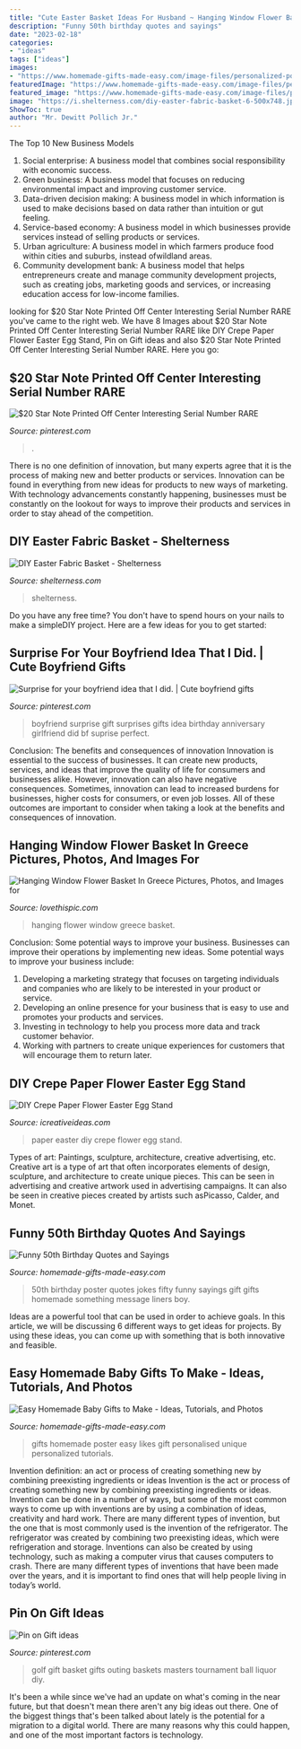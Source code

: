 ```yaml
---
title: "Cute Easter Basket Ideas For Husband ~ Hanging Window Flower Basket In Greece Pictures, Photos, And Images For"
description: "Funny 50th birthday quotes and sayings"
date: "2023-02-18"
categories:
- "ideas"
tags: ["ideas"]
images:
- "https://www.homemade-gifts-made-easy.com/image-files/personalized-poster-50th-birthday-gift-boy-600x900.jpg"
featuredImage: "https://www.homemade-gifts-made-easy.com/image-files/personalized-poster-50th-birthday-gift-boy-600x900.jpg"
featured_image: "https://www.homemade-gifts-made-easy.com/image-files/personalized-poster-50th-birthday-gift-boy-600x900.jpg"
image: "https://i.shelterness.com/diy-easter-fabric-basket-6-500x748.jpg"
ShowToc: true
author: "Mr. Dewitt Pollich Jr."
---
```



The Top 10 New Business Models
1. Social enterprise: A business model that combines social responsibility with economic success.
2. Green business: A business model that focuses on reducing environmental impact and improving customer service.
3. Data-driven decision making: A business model in which information is used to make decisions based on data rather than intuition or gut feeling.
4. Service-based economy: A business model in which businesses provide services instead of selling products or services. 
5. Urban agriculture: A business model in which farmers produce food within cities and suburbs, instead ofwildland areas. 
6. Community development bank: A business model that helps entrepreneurs create and manage community development projects, such as creating jobs, marketing goods and services, or increasing education access for low-income families.

	

		
looking for $20 Star Note Printed Off Center Interesting Serial Number RARE you've came to the right web. We have 8 Images about $20 Star Note Printed Off Center Interesting Serial Number RARE like DIY Crepe Paper Flower Easter Egg Stand, Pin on Gift ideas and also $20 Star Note Printed Off Center Interesting Serial Number RARE. Here you go:
		
    
## $20 Star Note Printed Off Center Interesting Serial Number RARE

<img loading=lazy src="https://i.pinimg.com/736x/c4/a3/3f/c4a33fe398fcfff506f30d662e12ae83.jpg" onerror="this.onerror=null;this.src='https://tse2.mm.bing.net/th?id=OIP.xa1wJe5Ur9Gf9Li8BM4wwQHaJ3&amp;pid=15.1';" alt="$20 Star Note Printed Off Center Interesting Serial Number RARE">

_Source: pinterest.com_

>. 

	

There is no one definition of innovation, but many experts agree that it is the process of making new and better products or services. Innovation can be found in everything from new ideas for products to new ways of marketing. With technology advancements constantly happening, businesses must be constantly on the lookout for ways to improve their products and services in order to stay ahead of the competition.

    
## DIY Easter Fabric Basket - Shelterness

<img loading=lazy src="https://i.shelterness.com/diy-easter-fabric-basket-6-500x748.jpg" onerror="this.onerror=null;this.src='https://tse1.mm.bing.net/th?id=OIP.QkqaTPml2ShBlOjKlS01mwHaLF&amp;pid=15.1';" alt="DIY Easter Fabric Basket - Shelterness">

_Source: shelterness.com_

>shelterness. 

	

Do you have any free time? You don't have to spend hours on your nails to make a simpleDIY project. Here are a few ideas for you to get started: 

    
## Surprise For Your Boyfriend Idea That I Did. | Cute Boyfriend Gifts

<img loading=lazy src="https://i.pinimg.com/736x/30/cc/df/30ccdfb6c33bc56ac54ddc7f581dc2f6--surprises-for-your-boyfriend-boyfriend-ideas.jpg" onerror="this.onerror=null;this.src='https://tse2.mm.bing.net/th?id=OIP.ZIoLC35OlVGppMmenGzKWgHaJ3&amp;pid=15.1';" alt="Surprise for your boyfriend idea that I did. | Cute boyfriend gifts">

_Source: pinterest.com_

>boyfriend surprise gift surprises gifts idea birthday anniversary girlfriend did bf suprise perfect. 

	

Conclusion: The benefits and consequences of innovation
Innovation is essential to the success of businesses. It can create new products, services, and ideas that improve the quality of life for consumers and businesses alike. However, innovation can also have negative consequences. Sometimes, innovation can lead to increased burdens for businesses, higher costs for consumers, or even job losses. All of these outcomes are important to consider when taking a look at the benefits and consequences of innovation.

    
## Hanging Window Flower Basket In Greece Pictures, Photos, And Images For

<img loading=lazy src="http://www.lovethispic.com/uploaded_images/159302-Hanging-Window-Flower-Basket-In-Greece.jpg" onerror="this.onerror=null;this.src='https://tse3.mm.bing.net/th?id=OIP.EVTPHFhkp2tOm_SzTlKvVwHaLE&amp;pid=15.1';" alt="Hanging Window Flower Basket In Greece Pictures, Photos, and Images for">

_Source: lovethispic.com_

>hanging flower window greece basket. 

	

Conclusion: Some potential ways to improve your business.
Businesses can improve their operations by implementing new ideas. Some potential ways to improve your business include:
1. Developing a marketing strategy that focuses on targeting individuals and companies who are likely to be interested in your product or service.
2. Developing an online presence for your business that is easy to use and promotes your products and services.
3. Investing in technology to help you process more data and track customer behavior.
4. Working with partners to create unique experiences for customers that will encourage them to return later.

    
## DIY Crepe Paper Flower Easter Egg Stand

<img loading=lazy src="http://www.icreativeideas.com/wp-content/uploads/2014/03/DIY-Crepe-Paper-Lotus-Easter-Egg-Stand-1.jpg" onerror="this.onerror=null;this.src='https://tse2.mm.bing.net/th?id=OIP.i7HU1g6ucEnlOl4j0NvRfAHaHa&amp;pid=15.1';" alt="DIY Crepe Paper Flower Easter Egg Stand">

_Source: icreativeideas.com_

>paper easter diy crepe flower egg stand. 

	

Types of art: Paintings, sculpture, architecture, creative advertising, etc.
Creative art is a type of art that often incorporates elements of design, sculpture, and architecture to create unique pieces. This can be seen in advertising and creative artwork used in advertising campaigns. It can also be seen in creative pieces created by artists such asPicasso, Calder, and Monet.

    
## Funny 50th Birthday Quotes And Sayings

<img loading=lazy src="https://www.homemade-gifts-made-easy.com/image-files/personalized-poster-50th-birthday-gift-boy-600x900.jpg" onerror="this.onerror=null;this.src='https://tse1.mm.bing.net/th?id=OIP.JTN6QyetrwGvSfJ0VrTQNwHaLH&amp;pid=15.1';" alt="Funny 50th Birthday Quotes and Sayings">

_Source: homemade-gifts-made-easy.com_

>50th birthday poster quotes jokes fifty funny sayings gift gifts homemade something message liners boy. 

	

Ideas are a powerful tool that can be used in order to achieve goals. In this article, we will be discussing 6 different ways to get ideas for projects. By using these ideas, you can come up with something that is both innovative and feasible.

    
## Easy Homemade Baby Gifts To Make - Ideas, Tutorials, And Photos

<img loading=lazy src="http://www.homemade-gifts-made-easy.com/image-files/personalised-likes-poster-generator-baby-800x919.jpg" onerror="this.onerror=null;this.src='https://tse3.mm.bing.net/th?id=OIP.YrEjrF9OHn1Cso1ywrVAvQHaIg&amp;pid=15.1';" alt="Easy Homemade Baby Gifts to Make - Ideas, Tutorials, and Photos">

_Source: homemade-gifts-made-easy.com_

>gifts homemade poster easy likes gift personalised unique personalized tutorials. 

	

Invention definition: an act or process of creating something new by combining preexisting ingredients or ideas
Invention is the act or process of creating something new by combining preexisting ingredients or ideas. Invention can be done in a number of ways, but some of the most common ways to come up with inventions are by using a combination of ideas, creativity and hard work. There are many different types of invention, but the one that is most commonly used is the invention of the refrigerator. The refrigerator was created by combining two preexisting ideas, which were refrigeration and storage. Inventions can also be created by using technology, such as making a computer virus that causes computers to crash. There are many different types of inventions that have been made over the years, and it is important to find ones that will help people living in today’s world.

    
## Pin On Gift Ideas

<img loading=lazy src="https://i.pinimg.com/736x/ea/f8/59/eaf859655bd9149b17793e60d22de579--golf-gift-baskets-masters-golf.jpg" onerror="this.onerror=null;this.src='https://tse1.mm.bing.net/th?id=OIP.oT5xufzMeGgsJ_0fEQiBQQHaJ6&amp;pid=15.1';" alt="Pin on Gift ideas">

_Source: pinterest.com_

>golf gift basket gifts outing baskets masters tournament ball liquor diy. 

	

It's been a while since we've had an update on what's coming in the near future, but that doesn't mean there aren't any big ideas out there. One of the biggest things that's been talked about lately is the potential for a migration to a digital world. There are many reasons why this could happen, and one of the most important factors is technology.


